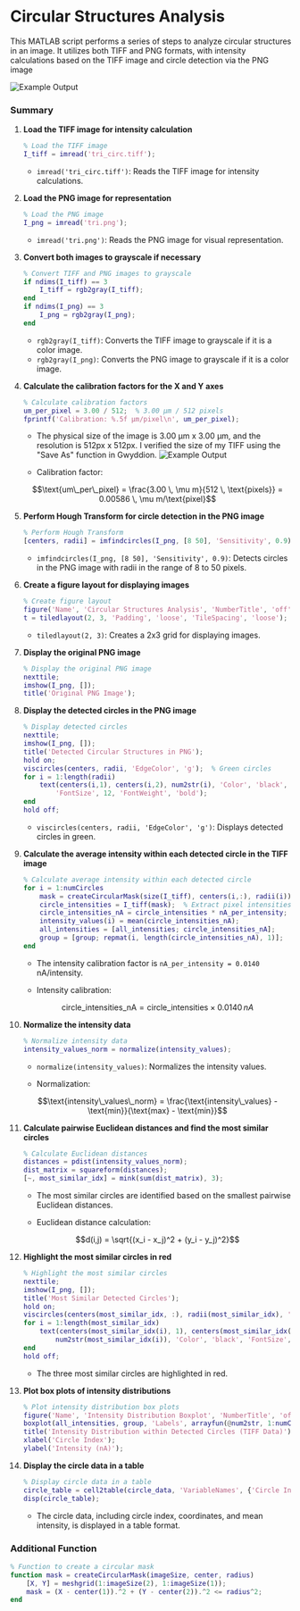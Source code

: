 # Circular Structures Analysis

This MATLAB script performs a series of steps to analyze circular structures in an image. It utilizes both TIFF and PNG formats, with intensity calculations based on the TIFF image and circle detection via the PNG image

![Example Output](circ_example_output.PNG)

### Summary

1. **Load the TIFF image for intensity calculation**

    ```matlab
    % Load the TIFF image
    I_tiff = imread('tri_circ.tiff');
    ```

    - `imread('tri_circ.tiff')`: Reads the TIFF image for intensity calculations.

2. **Load the PNG image for representation**

    ```matlab
    % Load the PNG image
    I_png = imread('tri.png');
    ```

    - `imread('tri.png')`: Reads the PNG image for visual representation.

3. **Convert both images to grayscale if necessary**

    ```matlab
    % Convert TIFF and PNG images to grayscale
    if ndims(I_tiff) == 3
        I_tiff = rgb2gray(I_tiff);
    end
    if ndims(I_png) == 3
        I_png = rgb2gray(I_png);
    end
    ```

    - `rgb2gray(I_tiff)`: Converts the TIFF image to grayscale if it is a color image.
    - `rgb2gray(I_png)`: Converts the PNG image to grayscale if it is a color image.

4. **Calculate the calibration factors for the X and Y axes**

    ```matlab
    % Calculate calibration factors
    um_per_pixel = 3.00 / 512;  % 3.00 µm / 512 pixels
    fprintf('Calibration: %.5f µm/pixel\n', um_per_pixel);
    ```

    - The physical size of the image is 3.00 µm x 3.00 µm, and the resolution is 512px x 512px. I verified the size of my TIFF using the "Save As" function in Gwyddion.
  ![Example Output](gwid-size-ver.PNG)

    - Calibration factor:
    
    ```math
    \text{um\_per\_pixel} = \frac{3.00 \, \mu m}{512 \, \text{pixels}} = 0.00586 \, \mu m/\text{pixel}
    ```

5. **Perform Hough Transform for circle detection in the PNG image**

    ```matlab
    % Perform Hough Transform
    [centers, radii] = imfindcircles(I_png, [8 50], 'Sensitivity', 0.9);
    ```

    - `imfindcircles(I_png, [8 50], 'Sensitivity', 0.9)`: Detects circles in the PNG image with radii in the range of 8 to 50 pixels.

6. **Create a figure layout for displaying images**

    ```matlab
    % Create figure layout
    figure('Name', 'Circular Structures Analysis', 'NumberTitle', 'off', 'WindowState', 'maximized');
    t = tiledlayout(2, 3, 'Padding', 'loose', 'TileSpacing', 'loose');
    ```

    - `tiledlayout(2, 3)`: Creates a 2x3 grid for displaying images.

7. **Display the original PNG image**

    ```matlab
    % Display the original PNG image
    nexttile;
    imshow(I_png, []);
    title('Original PNG Image');
    ```

8. **Display the detected circles in the PNG image**

    ```matlab
    % Display detected circles
    nexttile;
    imshow(I_png, []);
    title('Detected Circular Structures in PNG');
    hold on;
    viscircles(centers, radii, 'EdgeColor', 'g');  % Green circles
    for i = 1:length(radii)
        text(centers(i,1), centers(i,2), num2str(i), 'Color', 'black', ...
            'FontSize', 12, 'FontWeight', 'bold');
    end
    hold off;
    ```

    - `viscircles(centers, radii, 'EdgeColor', 'g')`: Displays detected circles in green.

9. **Calculate the average intensity within each detected circle in the TIFF image**

    ```matlab
    % Calculate average intensity within each detected circle
    for i = 1:numCircles
        mask = createCircularMask(size(I_tiff), centers(i,:), radii(i));
        circle_intensities = I_tiff(mask);  % Extract pixel intensities
        circle_intensities_nA = circle_intensities * nA_per_intensity;  % Convert to nA
        intensity_values(i) = mean(circle_intensities_nA);
        all_intensities = [all_intensities; circle_intensities_nA];
        group = [group; repmat(i, length(circle_intensities_nA), 1)];
    end
    ```

    - The intensity calibration factor is `nA_per_intensity = 0.0140` nA/intensity.
    
    - Intensity calibration:
    
    ```math
    \text{circle\_intensities\_nA} = \text{circle\_intensities} \times 0.0140 \, nA
    ```

10. **Normalize the intensity data**

    ```matlab
    % Normalize intensity data
    intensity_values_norm = normalize(intensity_values);
    ```

    - `normalize(intensity_values)`: Normalizes the intensity values.

    - Normalization:
    
    ```math
    \text{intensity\_values\_norm} = \frac{\text{intensity\_values} - \text{min}}{\text{max} - \text{min}}
    ```

11. **Calculate pairwise Euclidean distances and find the most similar circles**

    ```matlab
    % Calculate Euclidean distances
    distances = pdist(intensity_values_norm);
    dist_matrix = squareform(distances);
    [~, most_similar_idx] = mink(sum(dist_matrix), 3);
    ```

    - The most similar circles are identified based on the smallest pairwise Euclidean distances.
    
    - Euclidean distance calculation:
    
    ```math
    d(i,j) = \sqrt{(x_i - x_j)^2 + (y_i - y_j)^2}
    ```

12. **Highlight the most similar circles in red**

    ```matlab
    % Highlight the most similar circles
    nexttile;
    imshow(I_png, []);
    title('Most Similar Detected Circles');
    hold on;
    viscircles(centers(most_similar_idx, :), radii(most_similar_idx), 'EdgeColor', 'r');  % Red circles
    for i = 1:length(most_similar_idx)
        text(centers(most_similar_idx(i), 1), centers(most_similar_idx(i), 2), ...
            num2str(most_similar_idx(i)), 'Color', 'black', 'FontSize', 12, 'FontWeight', 'bold');
    end
    hold off;
    ```

    - The three most similar circles are highlighted in red.

13. **Plot box plots of intensity distributions**

    ```matlab
    % Plot intensity distribution box plots
    figure('Name', 'Intensity Distribution Boxplot', 'NumberTitle', 'off');
    boxplot(all_intensities, group, 'Labels', arrayfun(@num2str, 1:numCircles, 'UniformOutput', false));
    title('Intensity Distribution within Detected Circles (TIFF Data)');
    xlabel('Circle Index');
    ylabel('Intensity (nA)');
    ```

14. **Display the circle data in a table**

    ```matlab
    % Display circle data in a table
    circle_table = cell2table(circle_data, 'VariableNames', {'Circle Index', 'X Coordinate', 'Y Coordinate', 'Mean Intensity (nA)'});
    disp(circle_table);
    ```

    - The circle data, including circle index, coordinates, and mean intensity, is displayed in a table format.

### Additional Function

```matlab
% Function to create a circular mask
function mask = createCircularMask(imageSize, center, radius)
    [X, Y] = meshgrid(1:imageSize(2), 1:imageSize(1));
    mask = (X - center(1)).^2 + (Y - center(2)).^2 <= radius^2;
end
